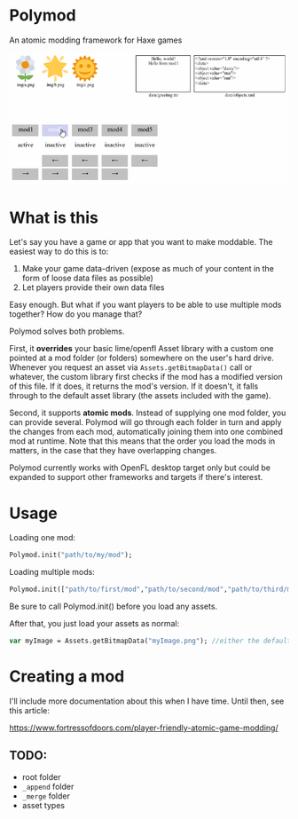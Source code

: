 # Polymod
An atomic modding framework for Haxe games

![A visual preview of the polymod OpenFL sample](preview.gif)

# What is this

Let's say you have a game or app that you want to make moddable. The easiest way to do this is to:

1. Make your game data-driven (expose as much of your content in the form of loose data files as possible)
2. Let players provide their own data files

Easy enough. But what if you want players to be able to use multiple mods together? How do you manage that?

Polymod solves both problems.

First, it **overrides** your basic lime/openfl Asset library with a custom one pointed at a mod folder (or folders) somewhere on the user's hard drive. Whenever you request an asset via `Assets.getBitmapData()` call or whatever, the custom library first checks if the mod has a modified version of this file. If it does, it returns the mod's version. If it doesn't, it falls through to the default asset library (the assets included with the game).

Second, it supports **atomic mods**. Instead of supplying one mod folder, you can provide several. Polymod will go through each folder in turn and apply the changes from each mod, automatically joining them into one combined mod at runtime. Note that this means that the order you load the mods in matters, in the case that they have overlapping changes.

Polymod currently works with OpenFL desktop target only but could be expanded to support other frameworks and targets if there's interest.

# Usage

Loading one mod:
```haxe
Polymod.init("path/to/my/mod");
```

Loading multiple mods:
```haxe
Polymod.init(["path/to/first/mod","path/to/second/mod","path/to/third/mod","etc"]);
```

Be sure to call Polymod.init() before you load any assets.

After that, you just load your assets as normal:

```haxe
var myImage = Assets.getBitmapData("myImage.png"); //either the default asset or the one overriden by a mod
```

# Creating a mod

I'll include more documentation about this when I have time. Until then, see this article:

https://www.fortressofdoors.com/player-friendly-atomic-game-modding/

## TODO:
- root folder
- `_append` folder
- `_merge` folder
- asset types
